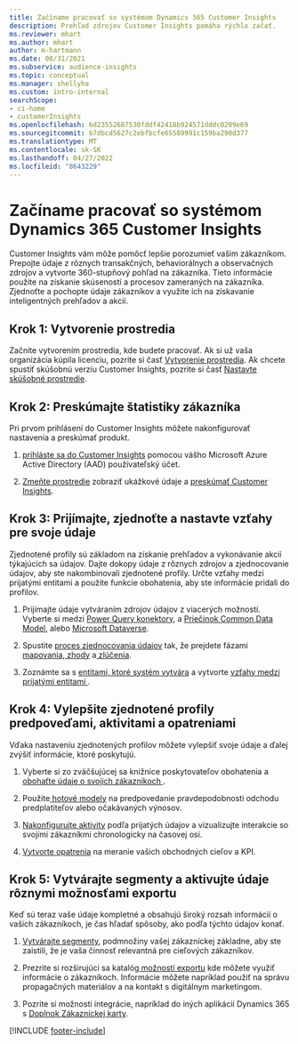 ```yaml
---
title: Začíname pracovať so systémom Dynamics 365 Customer Insights
description: Prehľad zdrojov Customer Insights pomáha rýchlo začať.
ms.reviewer: mhart
ms.author: mhart
author: m-hartmann
ms.date: 08/31/2021
ms.subservice: audience-insights
ms.topic: conceptual
ms.manager: shellyha
ms.custom: intro-internal
searchScope:
- ci-home
- customerInsights
ms.openlocfilehash: 6d23552687530fddf42418b924571dddc0209e69
ms.sourcegitcommit: b7dbcd5627c2ebfbcfe65589991c159ba290d377
ms.translationtype: MT
ms.contentlocale: sk-SK
ms.lasthandoff: 04/27/2022
ms.locfileid: "8643229"
---
```

# <a name="get-started-with-dynamics-365-customer-insights"></a>Začíname pracovať so systémom Dynamics 365 Customer Insights

Customer Insights vám môže pomôcť lepšie porozumieť vašim zákazníkom. Prepojte údaje z rôznych transakčných, behaviorálnych a observačných zdrojov a vytvorte 360-stupňový pohľad na zákazníka. Tieto informácie použite na získanie skúseností a procesov zameraných na zákazníka. Zjednoťte a pochopte údaje zákazníkov a využite ich na získavanie inteligentných prehľadov a akcií.

## <a name="step-1-create-an-environment"></a>Krok 1: Vytvorenie prostredia

Začnite vytvorením prostredia, kde budete pracovať. Ak si už vaša organizácia kúpila licenciu, pozrite si časť [Vytvorenie prostredia](create-environment.md). Ak chcete spustiť skúšobnú verziu Customer Insights, pozrite si časť [Nastavte skúšobné prostredie](trial-signup.md). 

## <a name="step-2-explore-customer-insights"></a>Krok 2: Preskúmajte štatistiky zákazníka

Pri prvom prihlásení do Customer Insights môžete nakonfigurovať nastavenia a preskúmať produkt.

1. [prihláste sa do Customer Insights](https://home.ci.ai.dynamics.com) pomocou vášho Microsoft Azure Active Directory (AAD) používateľský účet.

1. [Zmeňte prostredie](manage-environments.md#switch-environments) zobraziť ukážkové údaje a [preskúmať Customer Insights](home.md).

##  <a name="step-3-ingest-unify-and-set-up-relationships-for-your-data"></a>Krok 3: Prijímajte, zjednoťte a nastavte vzťahy pre svoje údaje

Zjednotené profily sú základom na získanie prehľadov a vykonávanie akcií týkajúcich sa údajov. Dajte dokopy údaje z rôznych zdrojov a zjednocovanie údajov, aby ste nakombinovali zjednotené profily. Určte vzťahy medzi prijatými entitami a použite funkcie obohatenia, aby ste informácie pridali do profilov. 

1. Prijímajte údaje vytváraním zdrojov údajov z viacerých možností. Vyberte si medzi [Power Query konektory](connect-power-query.md), a [Priečinok Common Data Model](connect-common-data-model.md), alebo [Microsoft Dataverse](connect-dataverse-managed-lake.md). 

1. Spustite [ proces zjednocovania údajov](data-unification.md) tak, že prejdete fázami [ mapovania](map-entities.md),[ zhody](match-entities.md) a[ zlúčenia](merge-entities.md).

1. Zoznámte sa s [entitami, ktoré systém vytvára](entities.md) a vytvorte [vzťahy medzi prijatými entitami ](relationships.md).
    
## <a name="step-4-enhance-unified-profiles-with-predictions-activities-and-measures"></a>Krok 4: Vylepšite zjednotené profily predpoveďami, aktivitami a opatreniami

Vďaka nastaveniu zjednotených profilov môžete vylepšiť svoje údaje a ďalej zvýšiť informácie, ktoré poskytujú.

1. Vyberte si zo zväčšujúcej sa knižnice poskytovateľov obohatenia a[ obohaťte údaje o svojich zákazníkoch ](enrichment-hub.md).

1. Použite[ hotové modely](predictions-overview.md) na predpovedanie pravdepodobnosti odchodu predplatiteľov alebo očakávaných výnosov.

1. [Nakonfigurujte aktivity](activities.md) podľa prijatých údajov a vizualizujte interakcie so svojimi zákazníkmi chronologicky na časovej osi. 

1. [Vytvorte opatrenia](measures.md) na meranie vašich obchodných cieľov a KPI.
 
## <a name="step-5-create-segments-and-activate-data-through-various-export-options"></a>Krok 5: Vytvárajte segmenty a aktivujte údaje rôznymi možnosťami exportu

Keď sú teraz vaše údaje kompletné a obsahujú široký rozsah informácií o vašich zákazníkoch, je čas hľadať spôsoby, ako podľa týchto údajov konať. 

1. [Vytvárajte segmenty](segments.md), podmnožiny vašej zákazníckej základne, aby ste zaistili, že je vaša činnosť relevantná pre cieľových zákazníkov.

1. Prezrite si rozširujúci sa katalóg[ možností exportu](export-destinations.md) kde môžete využiť informácie o zákazníkoch. Informácie môžete napríklad použiť na správu propagačných materiálov a na kontakt s digitálnym marketingom.

1. Pozrite si možnosti integrácie, napríklad do iných aplikácií Dynamics 365 s [Doplnok Zákazníckej karty](customer-card-add-in.md).  


[!INCLUDE [footer-include](includes/footer-banner.md)]